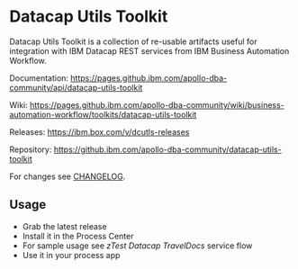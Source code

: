 # Datacap Utils Toolkit

Datacap Utils Toolkit is a collection of re-usable artifacts useful
for integration with IBM Datacap REST services from IBM Business Automation Workflow.

Documentation:
<a href="https://pages.github.ibm.com/apollo-dba-community/api/datacap-utils-toolkit" target="_blank">https://pages.github.ibm.com/apollo-dba-community/api/datacap-utils-toolkit</a>

Wiki:
<a href="https://pages.github.ibm.com/apollo-dba-community/wiki/business-automation-workflow/toolkits/datacap-utils-toolkit" target="_blank">https://pages.github.ibm.com/apollo-dba-community/wiki/business-automation-workflow/toolkits/datacap-utils-toolkit</a>

Releases:
<a href="https://ibm.box.com/v/dcutls-releases" target="_blank">https://ibm.box.com/v/dcutls-releases</a>

Repository:
<a href="https://github.ibm.com/apollo-dba-community/datacap-utils-toolkit" target="_blank">https://github.ibm.com/apollo-dba-community/datacap-utils-toolkit</a>

For changes see <a href="https://github.ibm.com/apollo-dba-community/datacap-utils-toolkit/blob/master/CHANGELOG.md" target="_blank">CHANGELOG</a>.

## Usage

- Grab the latest release
- Install it in the Process Center
- For sample usage see *zTest Datacap TravelDocs* service flow
- Use it in your process app
